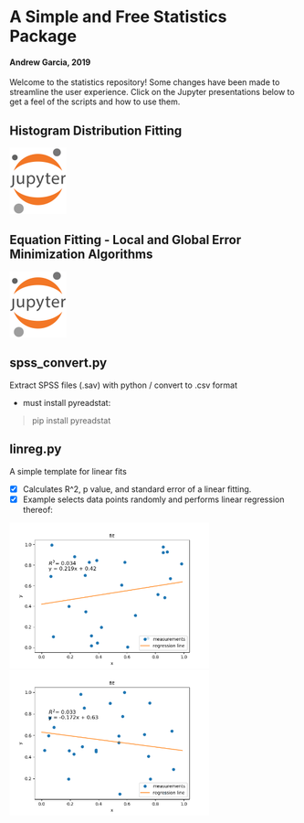 # A Simple and Free Statistics Package
#### Andrew Garcia, 2019
Welcome to the statistics repository! Some changes have been made to streamline the user experience. Click on the Jupyter presentations below to get a feel of the scripts and how to use them.

## Histogram Distribution Fitting

<a href="https://github.com/andrewrgarcia/statistics/blob/master/pdsfit_tutorial.ipynb"><img src="jupyter.png" alt="drawing" width="100"/></a>

## Equation Fitting - Local and Global Error Minimization Algorithms
<a href="https://github.com/andrewrgarcia/statistics/blob/master/minimization-fitting.ipynb"><img src="jupyter.png" alt="drawing" width="100"/></a>

## spss_convert.py

Extract SPSS files (.sav) with python / convert to .csv format

* must install pyreadstat:
> pip install pyreadstat


## linreg.py
A simple template for linear fits
- [x] Calculates R^2, p value, and standard error of a linear fitting.
- [x] Example selects data points randomly and performs linear regression thereof:

<img src="linreg_Figure_1.png" alt="drawing" width="350"/><img src="linreg_Figure_2.png" alt="drawing" width="350"/>

